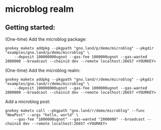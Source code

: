 # microblog realm

## Getting started:

(One-time) Add the microblog package:

```
gnokey maketx addpkg --pkgpath "gno.land/p/demo/microblog" --pkgdir "examples/gno.land/p/demo/microblog" \
    --deposit 100000000ugnot --gas-fee 1000000ugnot --gas-wanted 2000000 --broadcast --chainid dev --remote localhost:26657 <YOURKEY>
```

(One-time) Add the microblog realm:

```
gnokey maketx addpkg --pkgpath "gno.land/r/demo/microblog" --pkgdir "examples/gno.land/r/demo/microblog" \
    --deposit 100000000ugnot --gas-fee 1000000ugnot --gas-wanted 2000000 --broadcast --chainid dev --remote localhost:26657 <YOURKEY>
```

Add a microblog post:

```
gnokey maketx call --pkgpath "gno.land/r/demo/microblog" --func "NewPost" --args "hello, world" \
    --gas-fee "1000000ugnot" --gas-wanted "2000000" --broadcast --chainid dev --remote localhost:26657 <YOURKEY>
```